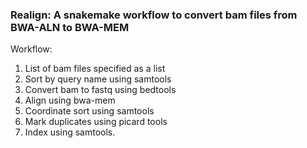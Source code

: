 ### Realign: A snakemake workflow to convert bam files from BWA-ALN to BWA-MEM 

Workflow:

1. List of bam files specified as a list
2. Sort by query name using samtools
3. Convert bam to fastq using bedtools
4. Align using bwa-mem
5. Coordinate sort using samtools
6. Mark duplicates using picard tools
7. Index using samtools. 
